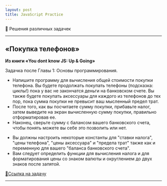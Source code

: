 ```yaml
---
layout: post
title: JavaScript Practice
---
```


:pencil: Решения различных задачек

---

  <h2 class="post__small-heading">«Покупка телефонов»</h2>

  <b>Из книги «You dont know JS: Up & Going»</b>

  Задачка после Главы 1: Основы программирования.

  * Напишите программу для вычисления общей стоимости покупки телефона. Вы будете продолжать покупать телефоны (подсказка: циклы!) пока у вас не закончатся деньги на банковском счете. Вы также будете покупать аксессуары для каждого из телефонов до тех пор, пока сумма покупки не превысит ваш мысленный предел трат.
  * После того, как вы посчитаете сумму покупки, прибавьте налог, затем выведите на экран вычисленную сумму покупки, правильно отформатировав ее.
  * Наконец, сверьте сумму с балансом вашего банковского счета, чтобы понять можете вы себе это позволить или нет.

  - Вы должны настроить некоторые константы для "ставки налога", "цены телефона", "цены аксессуара" и "предела трат" также как и переменную для вашего "баланса банковского счета".
  - Вам следует определить функции для вычисления налога и для форматирования цены со знаком валюты и округлением до двух знаков после запятой.

  [:link:Ссылка на задачу](https://github.com/azat-io/you-dont-know-js-ru/blob/master/up%20%26%20going/ch1.md#Практика)

  <script async src="//jsfiddle.net/ekaterinasava/538551dq/embed/js,result/"></script>

---
